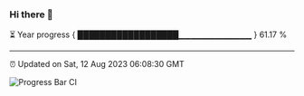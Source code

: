### Hi there 👋

⏳ Year progress { ██████████████████▁▁▁▁▁▁▁▁▁▁▁▁ } 61.17 %

---

⏰ Updated on Sat, 12 Aug 2023 06:08:30 GMT

![Progress Bar CI](https://github.com/Shyam-Makwana/GitHub-Actions-Demo/workflows/Progress%20Bar%20CI/badge.svg)
